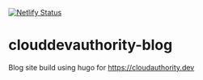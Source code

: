 [![Netlify Status](https://api.netlify.com/api/v1/badges/72fccf25-e2be-42ca-a401-7bc61211937d/deploy-status)](https://app.netlify.com/sites/wizardly-austin-b7e94a/deploys)
# clouddevauthority-blog
Blog site build using hugo for https://cloudauthority.dev
